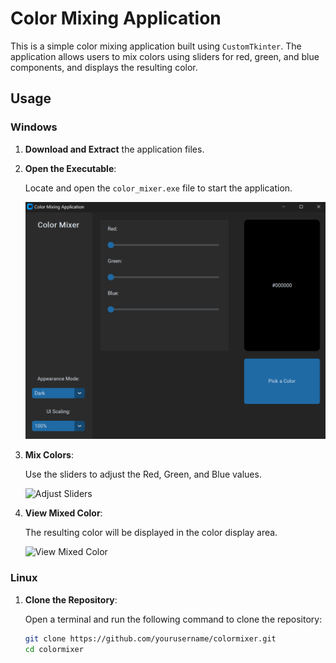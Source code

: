 # Color Mixing Application

This is a simple color mixing application built using `CustomTkinter`. The application allows users to mix colors using sliders for red, green, and blue components, and displays the resulting color.

## Usage

### Windows

1. **Download and Extract** the application files.

2. **Open the Executable**:

   Locate and open the `color_mixer.exe` file to start the application.

   ![Open Executable](images/1.png)

3. **Mix Colors**:

   Use the sliders to adjust the Red, Green, and Blue values.

   ![Adjust Sliders](path/to/your/adjust_sliders_image.png)

4. **View Mixed Color**:

   The resulting color will be displayed in the color display area.

   ![View Mixed Color](path/to/your/view_mixed_color_image.png)

### Linux

1. **Clone the Repository**:

   Open a terminal and run the following command to clone the repository:

   ```sh
   git clone https://github.com/yourusername/colormixer.git
   cd colormixer
